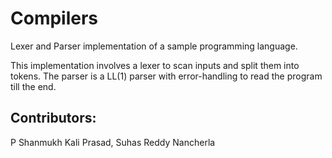 # Compilers
Lexer and Parser implementation of a sample programming language.

This implementation involves a lexer to scan inputs and split them into tokens. The parser is a LL(1) parser with error-handling to read the program till the end.

## Contributors:
P Shanmukh Kali Prasad,
Suhas Reddy Nancherla
